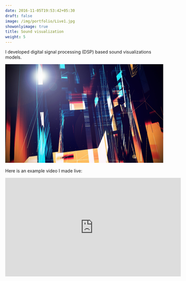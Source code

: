```yaml
---
date: 2016-11-05T19:53:42+05:30
draft: false
image: /img/portfolio/Live1.jpg
showonlyimage: true
title: Sound visualization
weight: 5
---
```


I developed digital signal processing (DSP) based sound visualizations models.

<!--more-->

![](/img/portfolio/Live1.jpg)

Here is an example video I made live:

<iframe width="560" height="315" src="https://www.youtube.com/embed/LhKJIT72DFU?rel=0&autoplay=1" frameborder="0" allowfullscreen></iframe>
